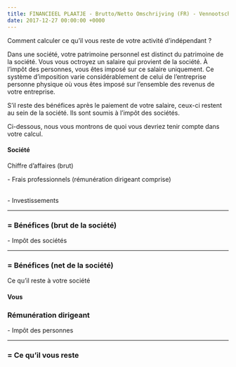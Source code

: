 ```yaml
---
title: FINANCIEEL PLAATJE - Brutto/Netto Omschrijving (FR) - Vennootschap
date: 2017-12-27 00:00:00 +0000
---
```

Comment calculer ce qu’il vous reste de votre activité d’indépendant ?

Dans une société, votre patrimoine personnel est distinct du patrimoine de la société. Vous vous octroyez un salaire qui provient de la société. À l’impôt des personnes, vous êtes imposé sur ce salaire uniquement. Ce système d’imposition varie considérablement de celui de l’entreprise personne physique où vous êtes imposé sur l’ensemble des revenus de votre entreprise.

S’il reste des bénéfices après le paiement de votre salaire, ceux-ci restent au sein de la société. Ils sont soumis à l’impôt des sociétés.

Ci-dessous, nous vous montrons de quoi vous devriez tenir compte dans votre calcul.

<h4>Société</h4>

<div class="grey-box">

<p>Chiffre d’affaires (brut)</p>

<p>- Frais professionnels (rémunération dirigeant comprise)

    <br>- Investissements

</p>

<hr>

<h3>= Bénéfices (brut de la société)</h3>

<p>- Impôt des sociétés</p>

<hr>

<h3>= Bénéfices (net de la société)</h3>

<p>Ce qu’il reste à votre société</p>

</div>

<h4>Vous</h4>

<div class="grey-box">

<h3>Rémunération dirigeant</h3>

<p>- Impôt des personnes</p>

<hr>

<h3>= Ce qu’il vous reste</h3>

</div>